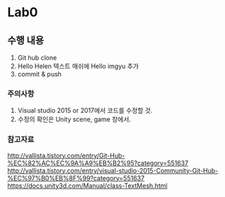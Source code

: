 # Lab0

## 수행 내용

1. Git hub clone
2. Hello Helen 텍스트 매쉬에 Hello imgyu 추가
3. commit & push

### 주의사항
1. Visual studio 2015 or 2017에서 코드를 수정할 것.
2. 수정의 확인은 Unity scene, game 창에서.

### 참고자료 
http://vallista.tistory.com/entry/Git-Hub-%EC%82%AC%EC%9A%A9%EB%B2%95?category=551637
http://vallista.tistory.com/entry/visual-studio-2015-Community-Git-Hub-%EC%97%B0%EB%8F%99?category=551637
https://docs.unity3d.com/Manual/class-TextMesh.html
